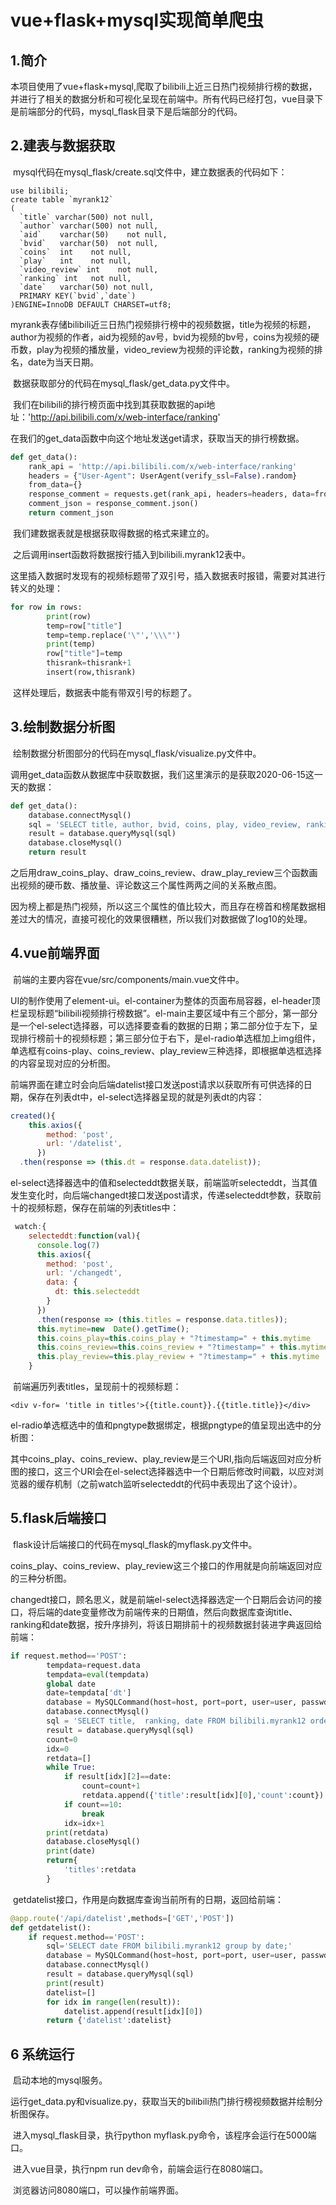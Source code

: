 # vue+flask+mysql实现简单爬虫

## 1.简介

​	本项目使用了vue+flask+mysql,爬取了bilibili上近三日热门视频排行榜的数据，并进行了相关的数据分析和可视化呈现在前端中。所有代码已经打包，vue目录下是前端部分的代码，mysql_flask目录下是后端部分的代码。

## 2.建表与数据获取

​	mysql代码在mysql_flask/create.sql文件中，建立数据表的代码如下：

```mysql
use bilibili;
create table `myrank12`
(
  `title` varchar(500) not null,
  `author` varchar(500) not null,
  `aid`    varchar(50)    not null,
  `bvid`   varchar(50)  not null,
  `coins`  int    not null,
  `play`   int    not null,
  `video_review` int    not null,
  `ranking` int   not null,
  `date`   varchar(50) not null,
  PRIMARY KEY(`bvid`,`date`)
)ENGINE=InnoDB DEFAULT CHARSET=utf8;
```

​	  myrank表存储bilibili近三日热门视频排行榜中的视频数据，title为视频的标题，author为视频的作者，aid为视频的av号，bvid为视频的bv号，coins为视频的硬币数，play为视频的播放量，video_review为视频的评论数，ranking为视频的排名，date为当天日期。

​	数据获取部分的代码在mysql_flask/get_data.py文件中。

​        我们在bilibili的排行榜页面中找到其获取数据的api地址：'http://api.bilibili.com/x/web-interface/ranking'

​	在我们的get_data函数中向这个地址发送get请求，获取当天的排行榜数据。

```python
def get_data():
    rank_api = 'http://api.bilibili.com/x/web-interface/ranking'
    headers = {"User-Agent": UserAgent(verify_ssl=False).random}
    from_data={}
    response_comment = requests.get(rank_api, headers=headers, data=from_data)
    comment_json = response_comment.json()
    return comment_json
```

​         我们建数据表就是根据获取得数据的格式来建立的。

​          之后调用insert函数将数据按行插入到bilibili.myrank12表中。

​         这里插入数据时发现有的视频标题带了双引号，插入数据表时报错，需要对其进行转义的处理：

```python
for row in rows:
        print(row)
        temp=row["title"]
        temp=temp.replace('\"','\\\"')
        print(temp)
        row["title"]=temp
        thisrank=thisrank+1
        insert(row,thisrank)
```

​	这样处理后，数据表中能有带双引号的标题了。

## 3.绘制数据分析图

​	绘制数据分析图部分的代码在mysql_flask/visualize.py文件中。

​	调用get_data函数从数据库中获取数据，我们这里演示的是获取2020-06-15这一天的数据：

```python
def get_data():
    database.connectMysql()
    sql = 'SELECT title, author, bvid, coins, play, video_review, ranking, date FROM bilibili.myrank12 where date="2020-06-15";'
    result = database.queryMysql(sql)
    database.closeMysql()
    return result
```

​	 之后用draw_coins_play、draw_coins_review、draw_play_review三个函数画出视频的硬币数、播放量、评论数这三个属性两两之间的关系散点图。

​	因为榜上都是热门视频，所以这三个属性的值比较大，而且存在榜首和榜尾数据相差过大的情况，直接可视化的效果很糟糕，所以我们对数据做了log10的处理。

## 4.vue前端界面

​	前端的主要内容在vue/src/components/main.vue文件中。

​	UI的制作使用了element-ui。el-container为整体的页面布局容器，el-header顶栏呈现标题“bilibili视频排行榜数据”。el-main主要区域中有三个部分，第一部分是一个el-select选择器，可以选择要查看的数据的日期；第二部分位于左下，呈现排行榜前十的视频标题；第三部分位于右下，是el-radio单选框加上img组件，单选框有coins-play、coins_review、play_review三种选择，即根据单选框选择的内容呈现对应的分析图。

​	前端界面在建立时会向后端datelist接口发送post请求以获取所有可供选择的日期，保存在列表dt中，el-select选择器呈现的就是列表dt的内容：

```javascript
created(){
    this.axios({
        method: 'post',
        url: '/datelist',
      })
  .then(response => (this.dt = response.data.datelist));  
```

​	el-select选择器选中的值和selecteddt数据关联，前端监听selecteddt，当其值发生变化时，向后端changedt接口发送post请求，传递selecteddt参数，获取前十的视频标题，保存在前端的列表titles中：

```javascript
 watch:{
    selecteddt:function(val){
      console.log(7)
      this.axios({
        method: 'post',
        url: '/changedt',
        data: {
          dt: this.selecteddt
        }
      })
      .then(response => (this.titles = response.data.titles));
      this.mytime=new  Date().getTime();
      this.coins_play=this.coins_play + "?timestamp=" + this.mytime
      this.coins_review=this.coins_review + "?timestamp=" + this.mytime
      this.play_review=this.play_review + "?timestamp=" + this.mytime
    }
```

​	前端遍历列表titles，呈现前十的视频标题：

```vue
<div v-for= 'title in titles'>{{title.count}}.{{title.title}}</div>
```

​	el-radio单选框选中的值和pngtype数据绑定，根据pngtype的值呈现出选中的分析图：

​	其中coins_play、coins_review、play_review是三个URI,指向后端返回对应分析图的接口，这三个URI会在el-select选择器选中一个日期后修改时间戳，以应对浏览器的缓存机制（之前watch监听selecteddt的代码中表现出了这个设计）。

## 5.flask后端接口

​	flask设计后端接口的代码在mysql_flask的myflask.py文件中。

​	coins_play、coins_review、play_review这三个接口的作用就是向前端返回对应的三种分析图。

​	changedt接口，顾名思义，就是前端el-select选择器选定一个日期后会访问的接口，将后端的date变量修改为前端传来的日期值，然后向数据库查询title、ranking和date数据，按升序排列，将该日期排前十的视频数据封装进字典返回给前端：

```python
if request.method=='POST':       
    	tempdata=request.data
        tempdata=eval(tempdata)
        global date
        date=tempdata['dt']
        database = MySQLCommand(host=host, port=port, user=user, passwd=passwd, db=db, charset=charset)
        database.connectMysql()
        sql = 'SELECT title,  ranking, date FROM bilibili.myrank12 order by ranking asc;'
        result = database.queryMysql(sql)
        count=0
        idx=0
        retdata=[]
        while True:
            if result[idx][2]==date:
                count=count+1
                retdata.append({'title':result[idx][0],'count':count})
            if count==10:
                break
            idx=idx+1
        print(retdata)
        database.closeMysql()
        print(date)
        return{
            'titles':retdata
        }
```

​	getdatelist接口，作用是向数据库查询当前所有的日期，返回给前端：

```python
@app.route('/api/datelist',methods=['GET','POST'])
def getdatelist():
    if request.method=='POST':
        sql='SELECT date FROM bilibili.myrank12 group by date;'
        database = MySQLCommand(host=host, port=port, user=user, passwd=passwd, db=db, charset=charset)
        database.connectMysql()
        result = database.queryMysql(sql)
        print(result)
        datelist=[]
        for idx in range(len(result)):
            datelist.append(result[idx][0])
        return {'datelist':datelist}
```



## 6 系统运行

​	启动本地的mysql服务。

​	运行get_data.py和visualize.py，获取当天的bilibili热门排行榜视频数据并绘制分析图保存。

​	进入mysql_flask目录，执行python myflask.py命令，该程序会运行在5000端口。

​	进入vue目录，执行npm run dev命令，前端会运行在8080端口。

​	浏览器访问8080端口，可以操作前端界面。



